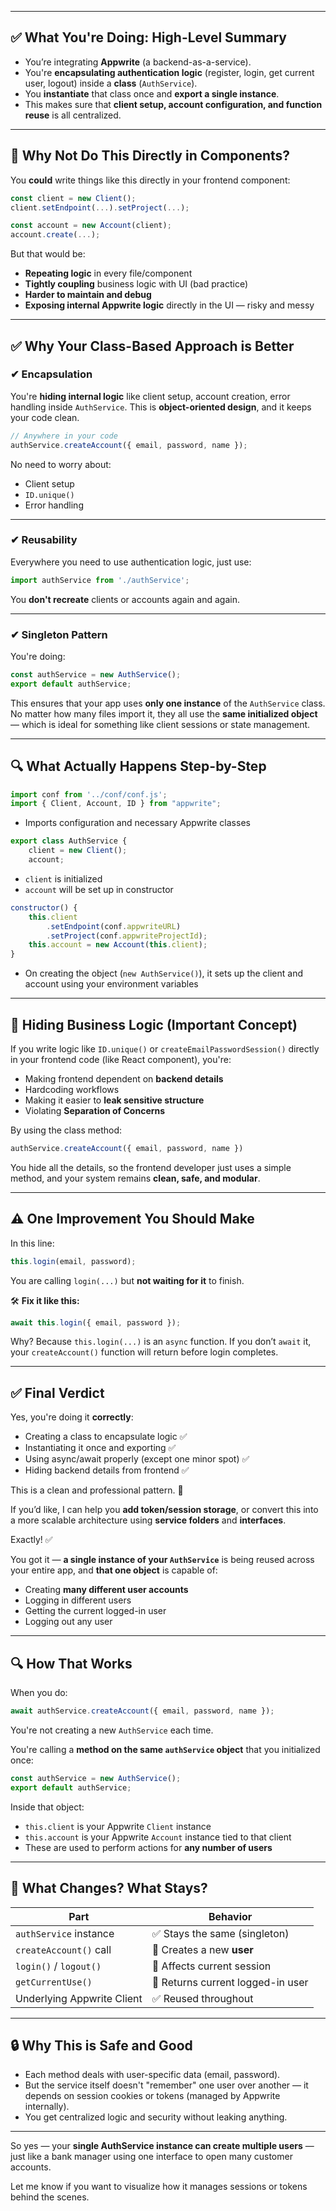 
---

## ✅ What You're Doing: High-Level Summary

* You’re integrating **Appwrite** (a backend-as-a-service).
* You're **encapsulating authentication logic** (register, login, get current user, logout) inside a **class** (`AuthService`).
* You **instantiate** that class once and **export a single instance**.
* This makes sure that **client setup, account configuration, and function reuse** is all centralized.

---

## 🧠 Why Not Do This Directly in Components?

You **could** write things like this directly in your frontend component:

```js
const client = new Client();
client.setEndpoint(...).setProject(...);

const account = new Account(client);
account.create(...);
```

But that would be:

* **Repeating logic** in every file/component
* **Tightly coupling** business logic with UI (bad practice)
* **Harder to maintain and debug**
* **Exposing internal Appwrite logic** directly in the UI — risky and messy

---

## ✅ Why Your Class-Based Approach is Better

### ✔ Encapsulation

You're **hiding internal logic** like client setup, account creation, error handling inside `AuthService`. This is **object-oriented design**, and it keeps your code clean.

```js
// Anywhere in your code
authService.createAccount({ email, password, name });
```

No need to worry about:

* Client setup
* `ID.unique()`
* Error handling

---

### ✔ Reusability

Everywhere you need to use authentication logic, just use:

```js
import authService from './authService';
```

You **don't recreate** clients or accounts again and again.

---

### ✔ Singleton Pattern

You're doing:

```js
const authService = new AuthService();
export default authService;
```

This ensures that your app uses **only one instance** of the `AuthService` class. No matter how many files import it, they all use the **same initialized object** — which is ideal for something like client sessions or state management.

---

## 🔍 What Actually Happens Step-by-Step

```js
import conf from '../conf/conf.js';
import { Client, Account, ID } from "appwrite";
```

* Imports configuration and necessary Appwrite classes

```js
export class AuthService {
    client = new Client();
    account;
```

* `client` is initialized
* `account` will be set up in constructor

```js
constructor() {
    this.client
        .setEndpoint(conf.appwriteURL)
        .setProject(conf.appwriteProjectId);
    this.account = new Account(this.client);
}
```

* On creating the object (`new AuthService()`), it sets up the client and account using your environment variables

---

## 🔐 Hiding Business Logic (Important Concept)

If you write logic like `ID.unique()` or `createEmailPasswordSession()` directly in your frontend code (like React component), you're:

* Making frontend dependent on **backend details**
* Hardcoding workflows
* Making it easier to **leak sensitive structure**
* Violating **Separation of Concerns**

By using the class method:

```js
authService.createAccount({ email, password, name })
```

You hide all the details, so the frontend developer just uses a simple method, and your system remains **clean, safe, and modular**.

---

## ⚠️ One Improvement You Should Make

In this line:

```js
this.login(email, password);
```

You are calling `login(...)` but **not waiting for it** to finish.

🛠 **Fix it like this:**

```js
await this.login({ email, password });
```

Why? Because `this.login(...)` is an `async` function. If you don’t `await` it, your `createAccount()` function will return before login completes.

---

## ✅ Final Verdict

Yes, you're doing it **correctly**:

* Creating a class to encapsulate logic ✅
* Instantiating it once and exporting ✅
* Using async/await properly (except one minor spot) ✅
* Hiding backend details from frontend ✅

This is a clean and professional pattern. 🎯

If you’d like, I can help you **add token/session storage**, or convert this into a more scalable architecture using **service folders** and **interfaces**.


Exactly! ✅

You got it — **a single instance of your `AuthService`** is being reused across your entire app, and **that one object** is capable of:

- Creating **many different user accounts**
- Logging in different users
- Getting the current logged-in user
- Logging out any user

---

## 🔍 How That Works

When you do:
```js
await authService.createAccount({ email, password, name });
```

You're not creating a new `AuthService` each time.

You're calling a **method on the same `authService` object** that you initialized once:
```js
const authService = new AuthService();
export default authService;
```

Inside that object:
- `this.client` is your Appwrite `Client` instance
- `this.account` is your Appwrite `Account` instance tied to that client
- These are used to perform actions for **any number of users**

---

## 🔄 What Changes? What Stays?

| Part                        | Behavior                       |
|-----------------------------|--------------------------------|
| `authService` instance      | ✅ Stays the same (singleton)   |
| `createAccount()` call      | 🔄 Creates a new **user**       |
| `login()` / `logout()`      | 🔄 Affects current session      |
| `getCurrentUse()`           | 🔄 Returns current logged-in user |
| Underlying Appwrite Client  | ✅ Reused throughout            |

---

## 🔒 Why This is Safe and Good
- Each method deals with user-specific data (email, password).
- But the service itself doesn't "remember" one user over another — it depends on session cookies or tokens (managed by Appwrite internally).
- You get centralized logic and security without leaking anything.

---

So yes — your **single AuthService instance can create multiple users** — just like a bank manager using one interface to open many customer accounts.

Let me know if you want to visualize how it manages sessions or tokens behind the scenes.